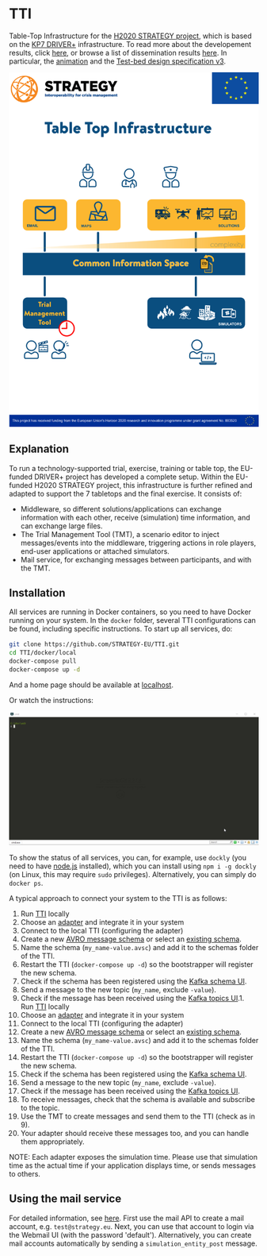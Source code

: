 # TTI

Table-Top Infrastructure for the [H2020 STRATEGY project](https://strategy-project.eu/), which is based on the [KP7 DRIVER+](https://www.driver-project.eu) infrastructure. To read more about the developement results, click [here](https://github.com/DRIVER-EU), or browse a list of dissemination results [here](https://github.com/DRIVER-EU/dissemination). In particular, the [animation](https://github.com/DRIVER-EU/dissemination/blob/master/animations/20190929_Animatie%20Driver_BASIC%20SUBS_Elke%20Uijtewaal_DEF.mp4) and the [Test-bed design specification v3](https://github.com/DRIVER-EU/dissemination/blob/master/specifications/DRIVER%2B_D923.23_Reference%20implementation%20v3%20-%20Final%20release%20of%20the%20test-bed%20reference%20implementation.pdf).

![TTI](https://github.com/STRATEGY-EU/TTI/blob/main/img/table-top-infrastructure.png)

## Explanation

To run a technology-supported trial, exercise, training or table top, the EU-funded DRIVER+ project has developed a complete setup. Within the EU-funded H2020 STRATEGY project, this infrastructure is further refined and adapted to support the 7 tabletops and the final exercise. It consists of:

- Middleware, so different solutions/applications can exchange information with each other, receive (simulation) time information, and can exchange large files.
- The Trial Management Tool (TMT), a scenario editor to inject messages/events into the middleware, triggering actions in role players, end-user applications or attached simulators.
- Mail service, for exchanging messages between participants, and with the TMT.

## Installation

All services are running in Docker containers, so you need to have Docker running on your system. In the `docker` folder, several TTI configurations can be found, including specific instructions. To start up all services, do:

```bash
git clone https://github.com/STRATEGY-EU/TTI.git
cd TTI/docker/local
docker-compose pull
docker-compose up -d
```

And a home page should be available at [localhost](http://localhost).

Or watch the instructions:

![Running the TTI](img/docker.gif)

To show the status of all services, you can, for example, use `dockly` (you need to have [node.js](https://nodejs.org) installed), which you can install using `npm i -g dockly` (on Linux, this may require `sudo` privileges). Alternatively, you can simply do `docker ps`.

A typical approach to connect your system to the TTI is as follows:

1. Run [TTI](https://github.com/STRATEGY-EU/TTI/tree/main/docker/local-c2) locally
2. Choose an [adapter](https://github.com/DRIVER-EU) and integrate it in your system
3. Connect to the local TTI (configuring the adapter)
4. Create a new [AVRO message schema](https://toolslick.com/generation/metadata/avro-schema-from-json) or select an [existing schema](https://github.com/STRATEGY-EU/TTI/tree/main/docker/local-c2/schemas).
5. Name the schema (`my_name-value.avsc`) and add it to the schemas folder of the TTI.
6. Restart the TTI (`docker-compose up -d`) so the bootstrapper will register the new schema.
7. Check if the schema has been registered using the [Kafka schema UI](http://localhost:3601).
8. Send a message to the new topic (`my_name`, exclude `-value`).
9. Check if the message has been received using the [Kafka topics UI](http://localhost:3600).1. Run [TTI](https://github.com/STRATEGY-EU/TTI/tree/main/docker/local-c2) locally
2. Choose an [adapter](https://github.com/DRIVER-EU) and integrate it in your system
3. Connect to the local TTI (configuring the adapter)
4. Create a new [AVRO message schema](https://toolslick.com/generation/metadata/avro-schema-from-json) or select an [existing schema](https://github.com/STRATEGY-EU/TTI/tree/main/docker/local-c2/schemas).
5. Name the schema (`my_name-value.avsc`) and add it to the schemas folder of the TTI.
6. Restart the TTI (`docker-compose up -d`) so the bootstrapper will register the new schema.
7. Check if the schema has been registered using the [Kafka schema UI](http://localhost:3601).
8. Send a message to the new topic (`my_name`, exclude `-value`).
9. Check if the message has been received using the [Kafka topics UI](http://localhost:3600).
10. To receive messages, check that the schema is available and subscribe to the topic.
11. Use the TMT to create messages and send them to the TTI (check as in 9).
12. Your adapter should receive these messages too, and you can handle them appropriately.

NOTE: Each adapter exposes the simulation time. Please use that simulation time as the actual time if your application displays time, or sends messages to others.

## Using the mail service

For detailed information, see [here](https://github.com/DRIVER-EU/email-gateway). First use the mail API to create a mail account, e.g. `test@strategy.eu`. Next, you can use that account to login via the Webmail UI (with the password 'default'). Alternatively, you can create mail accounts automatically by sending a `simulation_entity_post` message.
